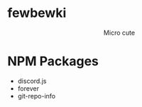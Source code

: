 # fewbewki
<p align="center">Micro cute</p>
<h1>NPM Packages</h1>
<ul>
  <li>discord.js</li>
  <li>forever</li>
  <li>git-repo-info</li>
</ul>
